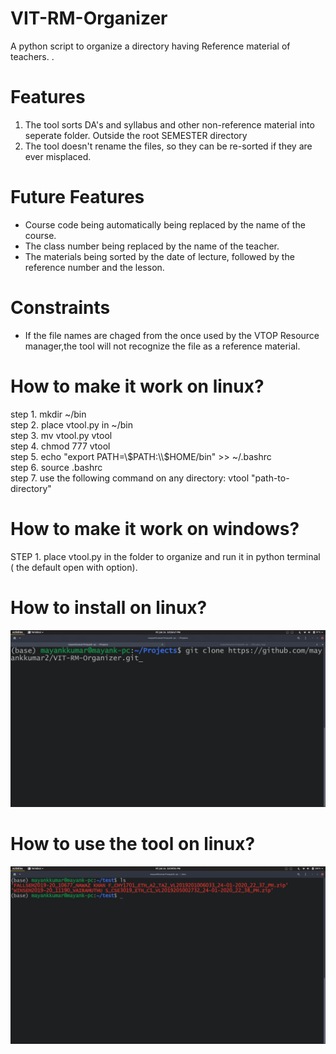 # VIT-RM-Organizer
A python script to organize a directory having Reference material of teachers.
.
# Features
<ol>
  <li>
   The tool sorts DA's and syllabus and other non-reference material into seperate folder. Outside the root SEMESTER directory
  </li>
  <li>
    The tool doesn't rename the files, so they can be re-sorted if they are ever misplaced.
  </li>
</ol>  



# Future Features
<ul>
  <li>Course code being automatically being replaced by the name of the course.</li>
  <li>The class number being replaced by the name of the teacher.</li>
  <li>The materials being sorted by the date of lecture, followed by the reference number and the lesson.</li>
</ul>


# Constraints
<ul>
<li>If the file names are chaged from the once used by the VTOP Resource manager,the tool will not recognize the file as a reference material.</li>
 </ul>

# How to make it work on linux?
step 1. mkdir ~/bin <br>
step 2. place vtool.py in ~/bin<br>
step 3. mv vtool.py vtool<br>
step 4. chmod 777 vtool<br>
step 5. echo "export PATH=\\$PATH:\\$HOME/bin" >> ~/.bashrc<br>
step 6. source .bashrc <br>
step 7. use the following command on any directory:  vtool "path-to-directory" <br>

# How to make it work on windows?
STEP 1. place vtool.py in the folder to organize and run it in python terminal ( the default open with option).<br>

# How to install on linux?
![](https://github.com/mayankkumar2/readmeFiles/raw/master/myimage.gif)

# How to use the tool on linux?
![](https://github.com/mayankkumar2/readmeFiles/raw/master/myimage2.gif)
